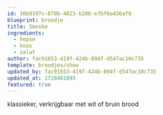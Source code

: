 ```yaml
---
id: 10b9197c-870b-4823-b28b-e7bf0a436af8
blueprint: broodje
title: Smoske
ingredients:
  - hepse
  - koas
  - salat
author: fac91653-419f-424b-894f-d547ac10c735
template: broodjes/show
updated_by: fac91653-419f-424b-894f-d547ac10c735
updated_at: 1728481093
featured: true
---
```

klassieker, verkrijgbaar met wit of bruin brood